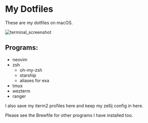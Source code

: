 # My Dotfiles

These are my dotfiles on macOS.

![terminal_screenshot](https://github.com/b-cakes/dotfiles/assets/115378509/1c3fbb64-aab8-413a-9d58-05c52c1b3fff)


## Programs:

- neovim
- zsh
    - oh-my-zsh
    - starship
    - aliases for exa
- tmux
- wezterm
- ranger

I also save my iterm2 profiles here and keep my zellij config in here.

Please see the Brewfile for other programs I have installed too.
